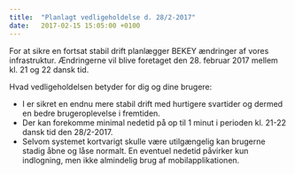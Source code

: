 ```yaml
---
title:  "Planlagt vedligeholdelse d. 28/2-2017"
date:   2017-02-15 15:05:00 +0100
---
```

For at sikre en fortsat stabil drift planlægger BEKEY ændringer af vores infrastruktur. Ændringerne vil blive foretaget den 28. februar 2017 mellem kl. 21 og 22 dansk tid.

Hvad vedligeholdelsen betyder for dig og dine brugere:
- I er sikret en endnu mere stabil drift med hurtigere svartider og dermed en bedre brugeroplevelse i fremtiden.
- Der kan forekomme minimal nedetid på op til 1 minut i perioden kl. 21-22 dansk tid den 28/2-2017.
- Selvom systemet kortvarigt skulle være utilgængelig kan brugerne stadig åbne og låse normalt. En eventuel nedetid påvirker kun indlogning, men ikke almindelig brug af mobilapplikationen.
